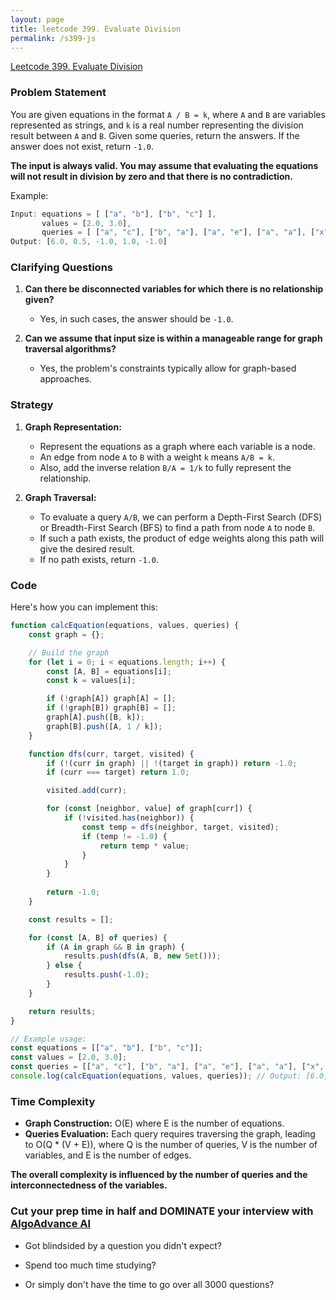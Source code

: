 ```yaml
---
layout: page
title: leetcode 399. Evaluate Division
permalink: /s399-js
---
```

[Leetcode 399. Evaluate Division](https://algoadvance.github.io/algoadvance/l399)
### Problem Statement

You are given equations in the format `A / B = k`, where `A` and `B` are variables represented as strings, and `k` is a real number representing the division result between `A` and `B`. Given some queries, return the answers. If the answer does not exist, return `-1.0`.

**The input is always valid. You may assume that evaluating the equations will not result in division by zero and that there is no contradiction.**

Example:
```jsx
Input: equations = [ ["a", "b"], ["b", "c"] ],
       values = [2.0, 3.0],
       queries = [ ["a", "c"], ["b", "a"], ["a", "e"], ["a", "a"], ["x", "x"] ]
Output: [6.0, 0.5, -1.0, 1.0, -1.0]
```

### Clarifying Questions

1. **Can there be disconnected variables for which there is no relationship given?**
   - Yes, in such cases, the answer should be `-1.0`.
   
2. **Can we assume that input size is within a manageable range for graph traversal algorithms?**
   - Yes, the problem's constraints typically allow for graph-based approaches.

### Strategy

1. **Graph Representation:**
   - Represent the equations as a graph where each variable is a node.
   - An edge from node `A` to `B` with a weight `k` means `A/B = k`.
   - Also, add the inverse relation `B/A = 1/k` to fully represent the relationship.

2. **Graph Traversal:**
   - To evaluate a query `A/B`, we can perform a Depth-First Search (DFS) or Breadth-First Search (BFS) to find a path from node `A` to node `B`.
   - If such a path exists, the product of edge weights along this path will give the desired result.
   - If no path exists, return `-1.0`.

### Code

Here's how you can implement this:

```javascript
function calcEquation(equations, values, queries) {
    const graph = {};

    // Build the graph
    for (let i = 0; i < equations.length; i++) {
        const [A, B] = equations[i];
        const k = values[i];

        if (!graph[A]) graph[A] = [];
        if (!graph[B]) graph[B] = [];
        graph[A].push([B, k]);
        graph[B].push([A, 1 / k]);
    }

    function dfs(curr, target, visited) {
        if (!(curr in graph) || !(target in graph)) return -1.0;
        if (curr === target) return 1.0;

        visited.add(curr);

        for (const [neighbor, value] of graph[curr]) {
            if (!visited.has(neighbor)) {
                const temp = dfs(neighbor, target, visited);
                if (temp != -1.0) {
                    return temp * value;
                }
            }
        }
        
        return -1.0;
    }

    const results = [];

    for (const [A, B] of queries) {
        if (A in graph && B in graph) {
            results.push(dfs(A, B, new Set()));
        } else {
            results.push(-1.0);
        }
    }

    return results;
}

// Example usage:
const equations = [["a", "b"], ["b", "c"]];
const values = [2.0, 3.0];
const queries = [["a", "c"], ["b", "a"], ["a", "e"], ["a", "a"], ["x", "x"]];
console.log(calcEquation(equations, values, queries)); // Output: [6.0, 0.5, -1.0, 1.0, -1.0]
```

### Time Complexity

- **Graph Construction:** O(E) where E is the number of equations.
- **Queries Evaluation:** Each query requires traversing the graph, leading to O(Q * (V + E)), where Q is the number of queries, V is the number of variables, and E is the number of edges.

**The overall complexity is influenced by the number of queries and the interconnectedness of the variables.**


### Cut your prep time in half and DOMINATE your interview with [AlgoAdvance AI](https://algoAdvance.com)

- Got blindsided by a question you didn't expect?

- Spend too much time studying?

- Or simply don't have the time to go over all 3000 questions?

